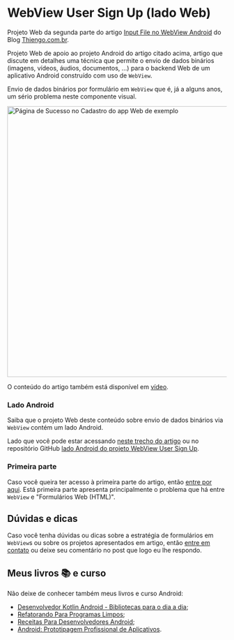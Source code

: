 # WebView User Sign Up (lado Web)

Projeto Web da segunda parte do artigo [Input File no WebView Android](https://www.thiengo.com.br/input-file-no-webview-android#title-3) do Blog [Thiengo.com.br](https://www.thiengo.com.br).

Projeto Web de apoio ao projeto Android do artigo citado acima, artigo que discute em detalhes uma técnica que permite o envio de dados binários (imagens, vídeos, áudios, documentos, ...) para o backend Web de um aplicativo Android construído com uso de `WebView`.

Envio de dados binários por formulário em `WebView` que é, já a alguns anos, um sério problema neste componente visual.

<img src="https://www.thiengo.com.br/img/post/normal/3g6fu5eq6v5qnta9dfmce1ln76dd909ad7f7dcc2e1284e9a90cdb842df.jpg" width="620" alt="Página de Sucesso no Cadastro do app Web de exemplo">

O conteúdo do artigo também está disponível em [vídeo](https://www.thiengo.com.br/input-file-no-webview-android#title-17).

### Lado Android

Saiba que o projeto Web deste conteúdo sobre envio de dados binários via `WebView` contém um lado Android.

Lado que você pode estar acessando [neste trecho do artigo](https://www.thiengo.com.br/input-file-no-webview-android#title-6) ou no repositório GitHub [lado Android do projeto WebView User Sign Up](https://github.com/viniciusthiengo/webview-user-signup-android).

### Primeira parte

Caso você queira ter acesso à primeira parte do artigo, então [entre por aqui](https://www.thiengo.com.br/input-file-no-webview-android#title-1). Está primeira parte apresenta principalmente o problema que há entre `WebView` e "Formulários Web (HTML)".

## Dúvidas e dicas

Caso você tenha dúvidas ou dicas sobre a estratégia de formulários em `WebView`s ou sobre os projetos apresentados em artigo, então [entre em contato](https://www.thiengo.com.br/contato) ou deixe seu comentário no post que logo eu lhe respondo.

## Meus livros 📚 e curso

Não deixe de conhecer também meus livros e curso Android:

- [Desenvolvedor Kotlin Android - Bibliotecas para o dia a dia](https://www.thiengo.com.br/livro-desenvolvedor-kotlin-android);
- [Refatorando Para Programas Limpos](https://www.thiengo.com.br/livro-refatorando-para-programas-limpos);
- [Receitas Para Desenvolvedores Android](https://www.thiengo.com.br/livro-receitas-para-desenvolvedores-android);
- [Android: Prototipagem Profissional de Aplicativos](https://www.udemy.com/course/android-prototipagem-profissional-de-aplicativos/?locale=pt_BR&persist_locale=).
